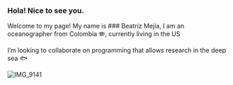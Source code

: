 ### Hola! Nice to see you.

Welcome to my page!
My name is ### Beatriz Mejia, I am an oceanographer from Colombia 🪗, currently living in the US

I’m looking to collaborate on programming that allows research in the deep sea 🐟


![IMG_9141](https://github.com/bem16e/bem16e/assets/133888689/746c9b6e-6461-456c-8048-31d228be7289)



